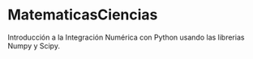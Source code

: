 # MatematicasCiencias
Introducción a la Integración Numérica con Python usando las librerias Numpy y Scipy.
